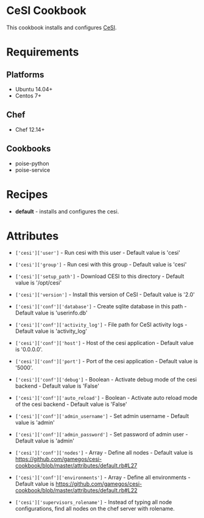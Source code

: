 # CeSI Cookbook

This cookbook installs and configures [CeSI](https://github.com/gamegos/cesi).

# Requirements

## Platforms

- Ubuntu 14.04+
- Centos 7+

## Chef

- Chef 12.14+

## Cookbooks

- poise-python
- poise-service

# Recipes

- **default** - installs and configures the cesi.

# Attributes

- `['cesi']['user']` - Run cesi with this user - Default value is 'cesi'
- `['cesi']['group']` - Run cesi with this group - Default value is 'cesi'
- `['cesi']['setup_path']` - Download CESI to this directory - Default value is '/opt/cesi'
- `['cesi']['version']` - Install this version of CeSI - Default value is '2.0'
- `['cesi']['conf']['database']` - Create sqlite database in this path - Default value is 'userinfo.db'
- `['cesi']['conf']['activity_log']` - File path for CeSI activity logs - Default value is 'activity_log'
- `['cesi']['conf']['host']` - Host of the cesi application - Default value is '0.0.0.0'.
- `['cesi']['conf']['port']` - Port of the cesi application - Default value is '5000'.
- `['cesi']['conf']['debug']` - Boolean - Activate debug mode of the cesi backend - Default value is 'False'
- `['cesi']['conf']['auto_reload']` - Boolean - Activate auto reload mode of the cesi backend - Default value is 'False'
- `['cesi']['conf']['admin_username']` - Set admin username - Default value is 'admin'
- `['cesi']['conf']['admin_password']` - Set password of admin user - Default value is 'admin'

- `['cesi']['conf']['nodes']` - Array - Define all nodes - Default value is https://github.com/gamegos/cesi-cookbook/blob/master/attributes/default.rb#L27
- `['cesi']['conf']['environments']` - Array - Define all environments - Default value is https://github.com/gamegos/cesi-cookbook/blob/master/attributes/default.rb#L22
- `['cesi']['supervisors_rolename']` - Instead of typing all node configurations, find all nodes on the chef server with rolename. 

